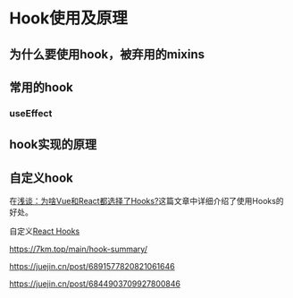 # Hook使用及原理

## 为什么要使用hook，被弃用的mixins

## 常用的hook

### useEffect

## hook实现的原理

## 自定义hook



在[浅谈：为啥Vue和React都选择了Hooks?](https://juejin.cn/post/7066951709678895141)这篇文章中详细介绍了使用Hooks的好处。


自定义[React Hooks](https://juejin.cn/post/6844903709927800846)

https://7km.top/main/hook-summary/

https://juejin.cn/post/6891577820821061646

https://juejin.cn/post/6844903709927800846
